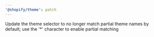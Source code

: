 ```yaml
---
'@shopify/theme': patch
---
```


Update the theme selector to no longer match partial theme names by default; use the '*' character to enable partial matching
